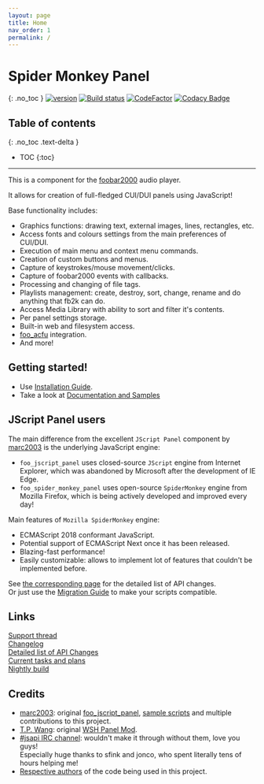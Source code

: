 ```yaml
---
layout: page
title: Home
nav_order: 1
permalink: /
---
```


# Spider Monkey Panel 
{: .no_toc }
[![version][version_badge]][changelog] [![Build status][appveyor_badge]](https://ci.appveyor.com/project/TheQwertiest/foo-spider-monkey-panel/branch/master) [![CodeFactor][codefactor_badge]](https://www.codefactor.io/repository/github/theqwertiest/foo_spider_monkey_panel/overview/master) [![Codacy Badge][codacy_badge]](https://app.codacy.com/app/qwertiest/foo_spider_monkey_panel?utm_source=github.com&utm_medium=referral&utm_content=TheQwertiest/foo_spider_monkey_panel&utm_campaign=Badge_Grade_Dashboard) 

## Table of contents
{: .no_toc .text-delta }

* TOC
{:toc}

---

This is a component for the [foobar2000](https://www.foobar2000.org) audio player.

It allows for creation of full-fledged CUI/DUI panels using JavaScript!  

Base functionality includes:
- Graphics functions: drawing text, external images, lines, rectangles, etc.
- Access fonts and colours settings from the main preferences of CUI/DUI.
- Execution of main menu and context menu commands.
- Creation of custom buttons and menus.
- Capture of keystrokes/mouse movement/clicks.
- Capture of foobar2000 events with callbacks.
- Processing and changing of file tags.
- Playlists management: create, destroy, sort, change, rename and do anything that fb2k can do.
- Access Media Library with ability to sort and filter it's contents.
- Per panel settings storage. 
- Built-in web and filesystem access.
- [foo_acfu](https://acfu.3dyd.com) integration.
- And more!

## Getting started!

- Use [Installation Guide](installation.md).
- Take a look at [Documentation and Samples](script_documentation.md)

## JScript Panel users

The main difference from the excellent `JScript Panel` component by [marc2003](https://github.com/marc2k3) is the underlying JavaScript engine:
- `foo_jscript_panel` uses closed-source `JScript` engine from Internet Explorer, which was abandoned by Microsoft after the development of IE Edge.
- `foo_spider_monkey_panel` uses open-source `SpiderMonkey` engine from Mozilla Firefox, which is being actively developed and improved every day!

Main features of `Mozilla SpiderMonkey` engine:
- ECMAScript 2018 conformant JavaScript.
- Potential support of ECMAScript Next once it has been released.
- Blazing-fast performance!
- Easily customizable: allows to implement lot of features that couldn't be implemented before.

See [the corresponding page][api_changes] for the detailed list of API changes.  
Or just use the [Migration Guide](guides/jsp_to_smp_migration_guide.md) to make your scripts compatible.

## Links
[Support thread](https://hydrogenaud.io/index.php/topic,116669.new.html)  
[Changelog][changelog]  
[Detailed list of API Changes][api_changes]  
[Current tasks and plans][todo]  
[Nightly build](https://ci.appveyor.com/api/projects/theqwertiest/foo-spider-monkey-panel/artifacts/_result%2FWin32_Release%2Ffoo_spider_monkey_panel.fb2k-component?branch=master&job=Configuration%3A%20Release)

## Credits
- [marc2003](https://github.com/marc2k3): original [foo_jscript_panel](https://github.com/marc2k3/foo_jscript_panel), [sample scripts](https://github.com/marc2k3/smp_2003) and multiple contributions to this project.
- [T.P. Wang](https://hydrogenaud.io/index.php?action=profile;u=44175): original [WSH Panel Mod](https://code.google.com/archive/p/foo-wsh-panel-mod).
- [#jsapi IRC channel](https://wiki.mozilla.org/IRC): wouldn't make it through without them, love you guys!  
  Especially huge thanks to sfink and jonco, who spent literally tens of hours helping me!
- [Respective authors][3rdparty_license] of the code being used in this project.

[changelog]: changelog.md
[3rdparty_license]: third_party_notices.md
[todo]: https://github.com/TheQwertiest/foo_spider_monkey_panel/projects/1
[api_changes]: script_documentation/api_changes.md
[version_badge]: https://img.shields.io/github/release/theqwertiest/foo_spider_monkey_panel.svg
[appveyor_badge]: https://ci.appveyor.com/api/projects/status/4fg787ijr73u7mxc/branch/master?svg=true
[codacy_badge]: https://api.codacy.com/project/badge/Grade/19c686bcf26d46e6a639bdece347ae3d
[codefactor_badge]: https://www.codefactor.io/repository/github/theqwertiest/foo_spider_monkey_panel/badge/master

